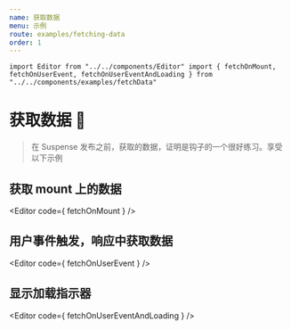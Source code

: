 ```yaml
---
name: 获取数据
menu: 示例
route: examples/fetching-data
order: 1
---
```


`import Editor from "../../components/Editor" import { fetchOnMount, fetchOnUserEvent, fetchOnUserEventAndLoading } from "../../components/examples/fetchData"`

# 获取数据 🏃

> 在 Suspense 发布之前，获取的数据，证明是钩子的一个很好练习。享受以下示例

## 获取 mount 上的数据

<Editor code={ fetchOnMount } />

## 用户事件触发，响应中获取数据

<Editor code={ fetchOnUserEvent } />

## 显示加载指示器

<Editor code={ fetchOnUserEventAndLoading } />
